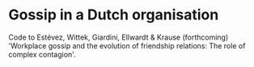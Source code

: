 # Gossip in a Dutch organisation

Code to Estévez, Wittek, Giardini, Ellwardt & Krause (forthcoming) 'Workplace gossip and the evolution of friendship relations: The role of complex contagion'.
